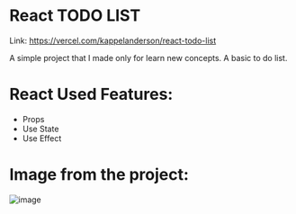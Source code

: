 # React TODO LIST
Link: https://vercel.com/kappelanderson/react-todo-list

A simple project that I made only for learn new concepts. A basic to do list.

# React Used Features:

- Props
- Use State
- Use Effect

# Image from the project:

![image](https://user-images.githubusercontent.com/96890436/211419949-f2d979ed-0fce-45a3-8cba-b55248095dbb.png)

